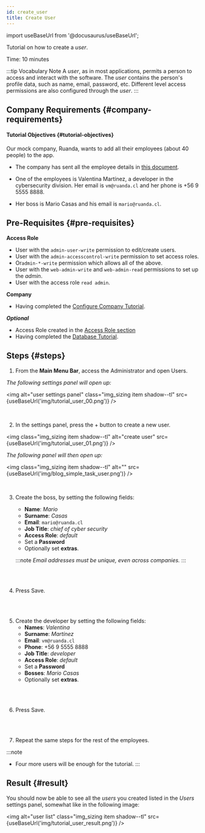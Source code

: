 ```yaml
---
id: create_user
title: Create User
---
```

import useBaseUrl from '@docusaurus/useBaseUrl'; 

Tutorial on how to create a _user_.

Time: 10 minutes

:::tip Vocabulary Note
A _user_, as in most applications, permits a person to access and interact with the software. The _user_ contains the person's profile data, such as name, email, password, etc. Different level access permissions are also configured through the _user_.
:::

## Company Requirements {#company-requirements}
#### Tutorial Objectives {#tutorial-objectives}

Our mock company, Ruanda, wants to add all their employees (about 40 people) to the app. 

+ The company has sent all the employee details in [this document](https://docs.google.com/spreadsheets/d/1UC_W706m5_8TYogK29y8HU7_HqA_Jx2slZQJC5bBWS4/edit?usp=sharing). 
 

+ One of the employees is Valentina Martínez, a developer in the cybersecurity division. Her email is `vm@ruanda.cl` and her phone is +56 9 5555 8888.
+ Her boss is Mario Casas and his email is `mario@ruanda.cl`.

## Pre-Requisites {#pre-requisites}
**Access Role**
* User with the `admin-user-write` permission to edit/create users.
* User with the `admin-accesscontrol-write` permission to set access roles.
* Or`admin-*-write` permission which allows all of the above.
* User with the `web-admin-write` and `web-admin-read` permissions to set up the _admin_.
* User with the access role `read admin`.

**Company**
* Having completed the [Configure Company Tutorial](/docs/tutorials/basic/configure_company).

***Optional***
* Access Role created in the [Access Role section](/docs/documentation/admin/admin_accessrole)
* Having completed the [Database Tutorial](/docs/tutorials/basic/create_database).

## Steps {#steps}

<div class="alert alert--secondary">

1. From the **Main Menu Bar**, access the <span class="badge badge--primary">Administrator</span> and open <span class="badge badge--primary">Users</span>.

  _The following settings panel will open up:_

<img alt="user settings panel" class="img_sizing item shadow--tl" src={useBaseUrl('img/tutorial_user_00.png')} />
<br/>

</div>
<br/>

<div class="alert alert--secondary">

2. In the settings panel, press the <span class="badge badge--primary">+</span> button to create a new user.

<img class="img_sizing item shadow--tl" alt="create user" src={useBaseUrl('img/tutorial_user_01.png')} /> 
<br/>

_The following panel will then open up:_

 <img class="img_sizing item shadow--tl" alt="" src={useBaseUrl('img/blog_simple_task_user.png')} />
<br/>

</div>
<br/>

<div class="alert alert--secondary">

3. Create the boss, by setting the following fields:
    * **Name**: *Mario*
    * **Surname**: *Casas*
    * **Email**:  `mario@ruanda.cl`
    * **Job Title**: *chief of cyber security*
    * **Access Role**: *default*
    * Set a **Password**
    * Optionally set **extras**.
    
    :::note 
    _Email addresses must be unique, even across companies._
    :::

</div>
<br></br>

<div class="alert alert--secondary">

4. Press <span class="badge badge--primary">Save</span>.

</div>
<br></br>

<div class="alert alert--secondary">

5. Create the developer by setting the following fields:
    * **Names**: *Valentina*
    * **Surname**: *Martínez*
    * **Email**:  `vm@ruanda.cl`
    * **Phone**: +56 9 5555 8888
    * **Job Title**: *developer*
    * **Access Role**: *default*
    * Set a **Password**
    * **Bosses**: *Mario Casas*
    * Optionally set **extras**.

</div>
<br></br>

<div class="alert alert--secondary">

6. Press <span class="badge badge--primary">Save</span>.

</div>
<br></br>

<div class="alert alert--secondary">

7. Repeat the same steps for the rest of the employees. 

:::note
- Four more users will be enough for the tutorial.
:::

</div>



## Result {#result}
You should now be able to see all the _users_ you created listed in the _Users_ settings panel, somewhat like in the following image:

<img alt="user list" class="img_sizing item shadow--tl" src={useBaseUrl('img/tutorial_user_result.png')} />
